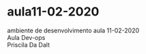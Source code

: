 # aula11-02-2020 <br>
ambiente de desenvolvimento aula 11-02-2020 <br>
Aula Dev-ops <br>
Priscila Da Dalt <br>
